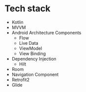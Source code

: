 # Tech stack 

- Kotlin
- MVVM
- Android Architecture Components 
     - Flow
     - Live Data
     - ViewModel
     - View Binding
- Dependency Injection
     - Hilt     
- Room
- Navigation Component
- Retrofit2
- Glide
